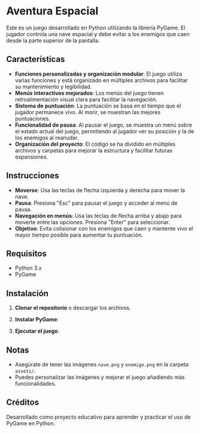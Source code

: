 ﻿# Aventura Espacial

Este es un juego desarrollado en Python utilizando la librería PyGame. El jugador controla una nave espacial y debe evitar a los enemigos que caen desde la parte superior de la pantalla.

## Características

- **Funciones personalizadas y organización modular**: El juego utiliza varias funciones y está organizado en múltiples archivos para facilitar su mantenimiento y legibilidad.
- **Menús interactivos mejorados**: Los menús del juego tienen retroalimentación visual clara para facilitar la navegación.
- **Sistema de puntuación**: La puntuación se basa en el tiempo que el jugador permanece vivo. Al morir, se muestran las mejores puntuaciones.
- **Funcionalidad de pausa**: Al pausar el juego, se muestra un menú sobre el estado actual del juego, permitiendo al jugador ver su posición y la de los enemigos al reanudar.
- **Organización del proyecto**: El código se ha dividido en múltiples archivos y carpetas para mejorar la estructura y facilitar futuras expansiones.


## Instrucciones

- **Moverse**: Usa las teclas de flecha izquierda y derecha para mover la nave.
- **Pausa**: Presiona "Esc" para pausar el juego y acceder al menú de pausa.
- **Navegación en menús**: Usa las teclas de flecha arriba y abajo para moverte entre las opciones. Presiona "Enter" para seleccionar.
- **Objetivo**: Evita colisionar con los enemigos que caen y mantente vivo el mayor tiempo posible para aumentar tu puntuación.

## Requisitos

- Python 3.x
- PyGame

## Instalación

1. **Clonar el repositorio** o descargar los archivos.

2. **Instalar PyGame**:

3. **Ejecutar el juego**:

## Notas

- Asegúrate de tener las imágenes `nave.png` y `enemigo.png` en la carpeta `assets/`.
- Puedes personalizar las imágenes y mejorar el juego añadiendo más funcionalidades.

## Créditos

Desarrollado como proyecto educativo para aprender y practicar el uso de PyGame en Python.


